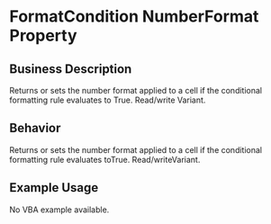 # FormatCondition NumberFormat Property

## Business Description
Returns or sets the number format applied to a cell if the conditional formatting rule evaluates to True. Read/write Variant.

## Behavior
Returns or sets the number format applied to a cell if the conditional formatting rule evaluates toTrue. Read/writeVariant.

## Example Usage
No VBA example available.